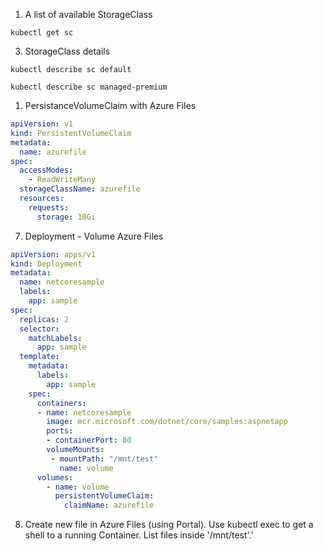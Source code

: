 
1. A list of available StorageClass
```
kubectl get sc
```

3. StorageClass details 
```
kubectl describe sc default
```
```
kubectl describe sc managed-premium
```

1. PersistanceVolumeClaim with Azure Files  
```yaml
apiVersion: v1
kind: PersistentVolumeClaim
metadata:
  name: azurefile
spec:
  accessModes:
    - ReadWriteMany
  storageClassName: azurefile
  resources:
    requests:
      storage: 10Gi
```

7. Deployment - Volume Azure Files  
```yaml
apiVersion: apps/v1
kind: Deployment
metadata:
  name: netcoresample
  labels:
    app: sample
spec:
  replicas: 2
  selector:
    matchLabels:
      app: sample
  template:
    metadata:
      labels:
        app: sample
    spec:
      containers:
      - name: netcoresample
        image: mcr.microsoft.com/dotnet/core/samples:aspnetapp
        ports:
        - containerPort: 80
        volumeMounts:
         - mountPath: "/mnt/test"
           name: volume
      volumes:
        - name: volume
          persistentVolumeClaim:
            claimName: azurefile
```

8. Create new file in Azure Files (using Portal).
Use kubectl exec to get a shell to a running Container.
List files inside '/mnt/test'.'
